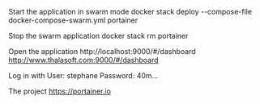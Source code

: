 Start the application in swarm mode
docker stack deploy --compose-file docker-compose-swarm.yml portainer

Stop the swarm application
docker stack rm portainer

Open the application
http://localhost:9000/#/dashboard
http://www.thalasoft.com:9000/#/dashboard

Log in with
User: stephane
Password: 40m...

The project
https://portainer.io
